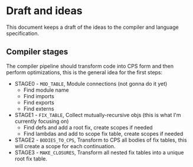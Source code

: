 # Draft and ideas

This document keeps a draft of the ideas to the compiler and language specification.

## Compiler stages

The compiler pipeline should transform code into CPS form and then perform optimizations,
this is the general idea for the first steps:

- STAGE0 - `MOD_TABLE`, Module connections (not gonna do it yet)
  - Find module name
  - Find imports
  - Find exports
  - Find externs
- STAGE1 - `FIX_TABLE`, Collect mutually-recursive objs (this is what I'm currently focusing on)
  - Find defs and add a root fix, create scopes if needed
  - Find lambdas and add to scope fix table, create scopes if needed
- STAGE2 - `BODIES_TO_CPS`, Transform to CPS all bodies of fix tables, this will create a scope for each continuation.
- STAGE3 - `MAKE_CLOSURES`, Transform all nested fix tables into a unique root fix table.

